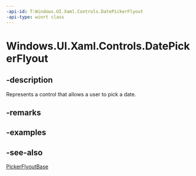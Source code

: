 ```yaml
---
-api-id: T:Windows.UI.Xaml.Controls.DatePickerFlyout
-api-type: winrt class
---
```


<!-- Class syntax.
public class DatePickerFlyout : Windows.UI.Xaml.Controls.Primitives.PickerFlyoutBase, Windows.UI.Xaml.Controls.IDatePickerFlyout, Windows.UI.Xaml.Controls.IDatePickerFlyout2
-->

# Windows.UI.Xaml.Controls.DatePickerFlyout

## -description
Represents a control that allows a user to pick a date.



## -remarks

## -examples

## -see-also
[PickerFlyoutBase](../windows.ui.xaml.controls.primitives/pickerflyoutbase.md)
